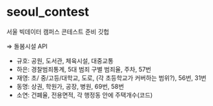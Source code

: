 # seoul_contest
서울 빅데이터 캠퍼스 콘테스트 준비 깃헙

⇒ 돌봄시설 API 

- 규호: 공원, 도서관, 체육시설, 대중교통
- 하은: 경찰범죄통계, 5대 범죄 구별 범죄율, 주차, 57번
- 재영: 초/ 중/고등/대학교, 도로, (각 초등학교가 커버하는 범위?), 56번, 31번
- 동명: 상권, 학원가, 공장, 병원, 69번,  58번
- 소연: 건폐율, 전용면적, 각 행정동 안에 주택개수(코드)